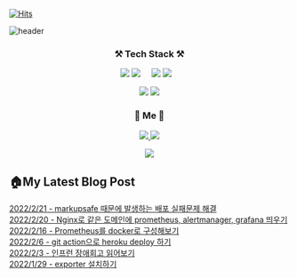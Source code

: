 [![Hits](https://hits.seeyoufarm.com/api/count/incr/badge.svg?url=https%3A%2F%2Fgithub.com%2Fswhan9404&count_bg=%2379C83D&title_bg=%23555555&icon=&icon_color=%23E7E7E7&title=hits&edge_flat=false)](https://hits.seeyoufarm.com)           

![header](https://capsule-render.vercel.app/api?type=waving&color=gradient&section=header&text=%20몰입하는개발자,한승운입니다👋%20&height=250&fontSize=50&animation=twinkling)


<h3 align="center">⚒️ Tech Stack ⚒️</h3>
<p align="center">
  <img src="https://img.shields.io/badge/Java-palegoldenrod?style=flat-square&logo=Java&logoColor=red"/>
  <img src="https://img.shields.io/badge/Spring-white?style=flat-square&logo=Spring&logoColor=white&color=6DB33F"/> &nbsp &nbsp 
  
  <img src="https://img.shields.io/badge/Python-3766AB?style=flat-square&logo=Python&logoColor=white"/>
  <img src="https://img.shields.io/badge/Django-092E20?style=flat-square&logo=Django&logoColor=white"/>&nbsp &nbsp 
</p>  
<p align="center">
  <img src="https://img.shields.io/badge/Javascript-ffb13b?style=flat-square&logo=javascript&logoColor=white"/>
  <img src="https://img.shields.io/badge/Vue.js-4FC08D?style=flat-square&logo=Vue.js&logoColor=white"/>
  
</p>


<h3 align="center"> 🍒 Me 🍒 </h3>
<p align="center">
  <a href="https://velog.io/@swhan9404/series">
    <img src="https://img.shields.io/badge/Tech%20Blog-11B48A?style=flat-square&logo=Vimeo&logoColor=white&link=https://velog.io/@swhan9404/series"/>
  </a>
<!--   <a href="https://www.notion.so/419b1896ac1f46c28e7b2f78a33e3d9b">
    <img src="https://img.shields.io/badge/%ED%8F%AC%ED%8A%B8%ED%8F%B4%EB%A6%AC%EC%98%A4-000000?style=flat-square&logo=Notion&logoColor=white&link=https://www.notion.so/419b1896ac1f46c28e7b2f78a33e3d9b"/>
  </a> -->
  <a href="mailto:gardener9404@gmail.com">
    <img src="https://img.shields.io/badge/Gmail-d14836?style=flat-square&logo=Gmail&logoColor=white&link=gardener9404@gmail.com"/>
  </a>

</p>



<!--
[![Top Langs](https://github-readme-stats.vercel.app/api/top-langs/?username=swhan9404&layout=compact&theme=dracula)](https://github.com/metleeha)
[![Anurag's GitHub stats](https://github-readme-stats.vercel.app/api?username=swhan9404)](https://github.com/anuraghazra/github-readme-stats)
[![Solved.ac
프로필](http://mazassumnida.wtf/api/v2/generate_badge?boj=swhan9404)](https://solved.ac/swhan9404)
-->
<p align="center">
  <a href="https://github.com/devxb/CommitCombo/">
    <img src="http://commitcombo.com/get?user=swhan9404&theme=DeepOcean-mini"/>
  </a>
</p>


<h2>🏠My Latest Blog Post</h2>
<a href='https://velog.io/@swhan9404/%EA%B0%91%EC%9E%90%EA%B8%B0-local-%ED%99%98%EA%B2%BD%EC%97%90%EC%84%9C%EB%8A%94-%EB%90%98%EB%8A%94%EB%8D%B0-%EC%84%9C%EB%B2%84%EC%97%90-%EB%B0%B0%ED%8F%AC%EA%B0%80-%EC%8B%A4%ED%8C%A8%ED%95%9C%EB%8B%A4'>2022/2/21 - markupsafe 때문에 발생하는 배포 실패문제 해결</a><br><a href='https://velog.io/@swhan9404/Nginx%EB%A1%9C-%EA%B0%99%EC%9D%80-%EB%8F%84%EB%A9%94%EC%9D%B8%EC%97%90-prometheus-alertmanager-grafana-%EB%9D%84%EC%9A%B0%EA%B8%B0'>2022/2/20 - Nginx로 같은 도메인에 prometheus, alertmanager, grafana 띄우기</a><br><a href='https://velog.io/@swhan9404/Prometheus%EB%A5%BC-docker%EB%A1%9C-%EA%B5%AC%EC%84%B1%ED%95%B4%EB%B3%B4%EA%B8%B0'>2022/2/16 - Prometheus를 docker로 구성해보기</a><br><a href='https://velog.io/@swhan9404/git-action%EC%9C%BC%EB%A1%9C-heroku-deploy-%ED%95%98%EA%B8%B0'>2022/2/6 - git action으로 heroku deploy 하기</a><br><a href='https://velog.io/@swhan9404/%EC%9D%B8%ED%94%84%EB%9F%B0-%EC%9E%A5%EC%95%A0%ED%9A%8C%EA%B3%A0-%EC%9D%BD%EC%96%B4%EB%B3%B4%EA%B8%B0'>2022/2/3 - 인프런 장애회고 읽어보기</a><br><a href='https://velog.io/@swhan9404/exporter-%EC%84%A4%EC%B9%98%ED%95%98%EA%B8%B0'>2022/1/29 - exporter 설치하기</a><br>